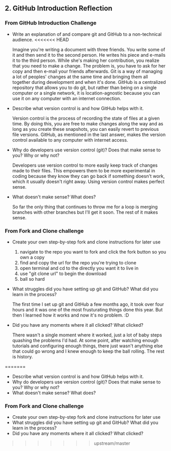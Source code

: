 ## 2. GitHub Introduction Reflection

### From GitHub Introduction Challenge

- Write an explanation of and compare git and GitHub to a non-technical audience.
<<<<<<< HEAD

	Imagine you're writing a document with three friends. You write some of it and then send it to the second person. He writes his piece and e-mails it to the third person. While she's making her contribution, you realize that you need to make a change. The problem is, you have to ask for her copy and then e-mail your friends afterwards. Git is a way of managing a lot of peoples' changes at the same time and bringing them all together during development and when it's done. GitHub is a centralized repository that allows you to do git, but rather than being on a single computer or a single network, it is location-agnostic because you can use it on any computer with an internet connection.

- Describe what version control is and how GitHub helps with it.

	Version control is the process of recording the state of files at a given time. By doing this, you are free to make changes along the way and as long as you create these snapshots, you can easily revert to previous file versions. GitHub, as mentioned in the last answer, makes the version control available to any computer with internet access.

- Why do developers use version control (git)? Does that make sense to you? Why or why not?

	Developers use version control to more easily keep track of changes made to their files. This empowers them to be more experimental in coding because they know they can go back if something doesn't work, which it usually doesn't right away. Using version control makes perfect sense.

- What doesn't make sense? What does?

	So far the only thing that continues to throw me for a loop is merging branches with other branches but I'll get it soon. The rest of it makes sense.

### From Fork and Clone challenge

- Create your own step-by-step fork and clone instructions for later use
	1. navigate to the repo you want to fork and click the fork button so you own a copy
	2. find and copy the url for the repo you're trying to clone
	3. open terminal and cd to the directly you want it to live in 
	4. use "git clone url" to begin the download
	5. ball so hard

- What struggles did you have setting up git and GitHub? What did you learn in the process?

	The first time I set up git and GitHub a few months ago, it took over four hours and it was one of the most frusturating things done this year. But then I learned how it works and now it's no problem. :D

- Did you have any moments where it all clicked? What clicked?

	There wasn't a single moment where it worked, just a lot of baby steps quashing the problems I'd had. At some point, after watching enough tutorials and configuring enough things, there just wasn't anything else that could go wrong and I knew enough to keep the ball rolling. The rest is history. 

<!-- Add your reflection here. Remove the comment markers -->
<!-- I'm good, just added the comments inline. -->
=======
- Describe what version control is and how GitHub helps with it.
- Why do developers use version control (git)? Does that make sense to you? Why or why not?
- What doesn't make sense? What does?

### From Fork and Clone challenge
- Create your own step-by-step fork and clone instructions for later use
- What struggles did you have setting up git and GitHub? What did you learn in the process?
- Did you have any moments where it all clicked? What clicked?

<!-- Add your reflection here. Remove the comment markers -->
>>>>>>> upstream/master
